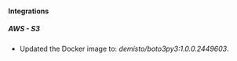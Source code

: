 
#### Integrations

##### AWS - S3

- Updated the Docker image to: *demisto/boto3py3:1.0.0.2449603*.


